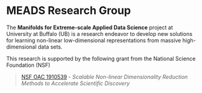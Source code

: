 # MEADS Research Group

The **Manifolds for Extreme-scale Applied Data Science** project at University at Buffalo (UB) is a research endeavor to develop new solutions for learning non-linear low-dimensional representations from massive high-dimensional data sets.

This research is supported by the following grant from the National Science Foundation (NSF)
> [NSF OAC 1910539](https://www.nsf.gov/awardsearch/showAward?AWD_ID=1910539&HistoricalAwards=false) - *Scalable Non-linear Dimensionality Reduction Methods to Accelerate Scientific Discovery*
